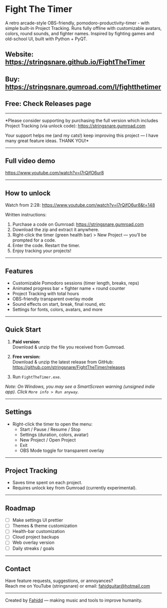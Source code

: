 # Fight The Timer
A retro arcade-style OBS-friendly, pomodoro-productivity-timer - with simple built-in Project Tracking. Runs fully offline with customizable avatars, colors, round sounds, and fighter names. Inspired by fighting games and old-school UI, built with Python + PyQT.

## Website: https://stringsnare.github.io/FightTheTimer
## Buy: https://stringsnare.gumroad.com/l/fightthetimer
## Free: Check Releases page
---

*Please consider supporting by purchasing the full version which includes Project Tracking (via unlock code): https://stringsnare.gumroad.com

Your support helps me (and my cats!) keep improving this project — I have many great feature ideas. THANK YOU!*

---

## Full video demo
https://www.youtube.com/watch?v=I7rQjfO6ur8

---

## How to unlock

Watch from 2:28: https://www.youtube.com/watch?v=I7rQjfO6ur8&t=148

Written instructions:  
1. Purchase a code on Gumroad: https://stringsnare.gumroad.com  
2. Download the zip and extract it anywhere.  
3. Right-click the timer (green health bar) > New Project — you’ll be prompted for a code.  
4. Enter the code. Restart the timer.  
5. Enjoy tracking your projects!

---

## Features

- Customizable Pomodoro sessions (timer length, breaks, reps)  
- Animated progress bar + fighter name + round counter  
- Project Tracking with total hours  
- OBS-friendly transparent overlay mode  
- Sound effects on start, break, final round, etc  
- Settings for fonts, colors, avatars, and more

---

## Quick Start

1. **Paid version:**  
Download & unzip the file you received from Gumroad.

2. **Free version:**  
Download & unzip the latest release from GitHub:  
https://github.com/stringsnare/FightTheTimer/releases

3. Run `FightTheTimer.exe`.

*Note: On Windows, you may see a SmartScreen warning (unsigned indie app). Click `More info > Run anyway`.*

---

## Settings

- Right-click the timer to open the menu:
  - Start / Pause / Resume / Stop
  - Settings (duration, colors, avatar)
  - New Project / Open Project
  - Exit
  - OBS Mode toggle for transparent overlay

---

## Project Tracking

- Saves time spent on each project.
- Requires unlock key from Gumroad (currently experimental).

---

## Roadmap

- [ ] Make settings UI prettier
- [ ] Themes & theme customization
- [ ] Health-bar customization
- [ ] Cloud project backups
- [ ] Web overlay version
- [ ] Daily streaks / goals

---

## Contact

Have feature requests, suggestions, or annoyances?  
Reach me on YouTube (stringsnare) or email: fahidguitar@hotmail.com

---

Created by [Fahidd](https://github.com/stringsnare) —
making music and tools to improve humanity.

